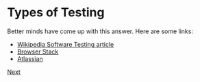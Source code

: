 # Types of Testing

Better minds have come up with this answer. Here are some links:

* [Wikipedia Software Testing article](https://en.wikipedia.org/wiki/Software_testing)
* [Browser Stack](https://www.browserstack.com/guide/types-of-testing)
* [Atlassian](https://www.atlassian.com/continuous-delivery/software-testing/types-of-software-testing)

[Next](./playwright.md)